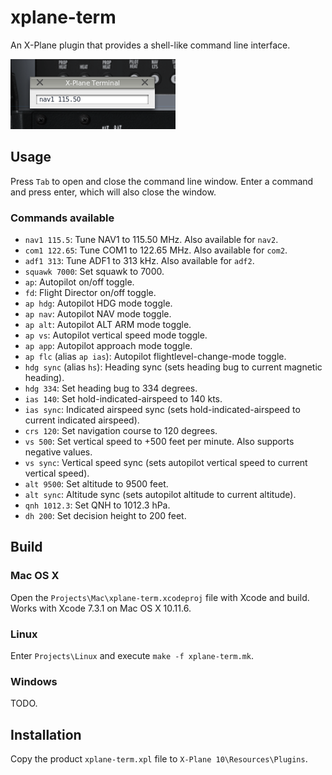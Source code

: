 # xplane-term

An X-Plane plugin that provides a shell-like command line interface.

![Screenshot 1](/screenshot1.png?raw=true)

## Usage

Press `Tab` to open and close the command line window. Enter a command and press enter, which will also close the window.

### Commands available

* `nav1 115.5`: Tune NAV1 to 115.50 MHz. Also available for `nav2`.
* `com1 122.65`: Tune COM1 to 122.65 MHz. Also available for `com2`.
* `adf1 313`: Tune ADF1 to 313 kHz. Also available for `adf2`.
* `squawk 7000`: Set squawk to 7000.
* `ap`: Autopilot on/off toggle.
* `fd`: Flight Director on/off toggle.
* `ap hdg`: Autopilot HDG mode toggle.
* `ap nav`: Autopilot NAV mode toggle.
* `ap alt`: Autopilot ALT ARM mode toggle.
* `ap vs`: Autopilot vertical speed mode toggle.
* `ap app`: Autopilot approach mode toggle.
* `ap flc` (alias `ap ias`): Autopilot flightlevel-change-mode toggle.
* `hdg sync` (alias `hs`): Heading sync (sets heading bug to current magnetic heading).
* `hdg 334`: Set heading bug to 334 degrees.
* `ias 140`: Set hold-indicated-airspeed to 140 kts.
* `ias sync`: Indicated airspeed sync (sets hold-indicated-airspeed to current indicated airspeed).
* `crs 120`: Set navigation course to 120 degrees.
* `vs 500`: Set vertical speed to +500 feet per minute. Also supports negative values.
* `vs sync`: Vertical speed sync (sets autopilot vertical speed to current vertical speed).
* `alt 9500`: Set altitude to 9500 feet.
* `alt sync`: Altitude sync (sets autopilot altitude to current altitude).
* `qnh 1012.3`: Set QNH to 1012.3 hPa.
* `dh 200`: Set decision height to 200 feet.

## Build

### Mac OS X

Open the `Projects\Mac\xplane-term.xcodeproj` file with Xcode and build. Works with Xcode 7.3.1 on Mac OS X 10.11.6.

### Linux

Enter `Projects\Linux` and execute `make -f xplane-term.mk`. 

### Windows

TODO.

## Installation

Copy the product `xplane-term.xpl` file to `X-Plane 10\Resources\Plugins`.
